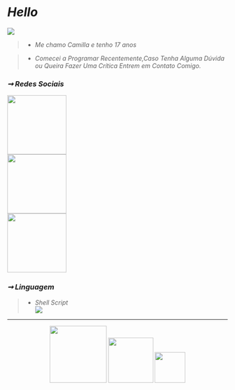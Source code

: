 <h1><em>Hello<em></h1>
<img src="https://user-images.githubusercontent.com/87456603/126722053-f1716aee-2930-49bd-9347-0dbfc0c282bc.gif">
<blockquote>
  <ul>
    <li><em>Me chamo Camilla e tenho 17 anos</em></li>
  </ul>
</blockquote>
<blockquote>
  <ul>
    <li><em>Comecei a Programar Recentemente,Caso Tenha Alguma Dúvida ou Queira Fazer Uma Crítica Entrem em Contato Comigo.</em></li>
  </ul>
</blockquote>

  <h3>➞ <em>Redes Sociais</em></h3>
  <a href="https://wa.me/556299885573"><img width=135 src="https://img.shields.io/badge/WhatsApp-25D366?style=for-the-badge&logo=whatsapp&logoColor=white"></a><br/>
  <a href="https://twitter.com/D3Athena?s=08"><img width=135 src="https://img.shields.io/badge/Twitter-1DA1F2?style=for-the-badge&logo=twitter&logoColor=white"></a><br/>
  <a href="https://t.me/athena_Ca"><b><em><img width=135 src="https://img.shields.io/badge/Telegram-2CA5E0?style=for-the-badge&logo=telegram&logoColor=white"></em></b></a>
  <h3>➞ <em>Linguagem</em></h3>

<blockquote>
  <ul>
    <li><em>Shell Script</em></li>  <img src="https://img.shields.io/badge/-I%20%E2%9D%A4%EF%B8%8F%20%23!%2Fbin%2Fbash-blueviolet">
  </ul>
</blockquote>
<hr>
<div align="center">
        <img width=130 src=https://komarev.com/ghpvc/?username=AthenaD3V>
        <img width=103 src=https://img.shields.io/github/followers/AthenaD3V.svg?style=social&label=Follow&maxAge=2592000>
        <img width=70 src=https://img.shields.io/github/stars/AthenaD3V.svg>
</div>
